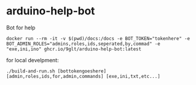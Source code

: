 # arduino-help-bot
Bot for help


```
docker run --rm -it -v $(pwd)/docs:/docs -e BOT_TOKEN="tokenhere" -e BOT_ADMIN_ROLES="admins,roles,ids,seperated,by,commad" -e "exe,ini,ino" ghcr.io/9glt/arduino-help-bot:latest
```


for local develpment:
```
./build-and-run.sh [bottokengoeshere] [admin,roles,ids,for,admin,commands] [exe,ini,txt,etc...]
```